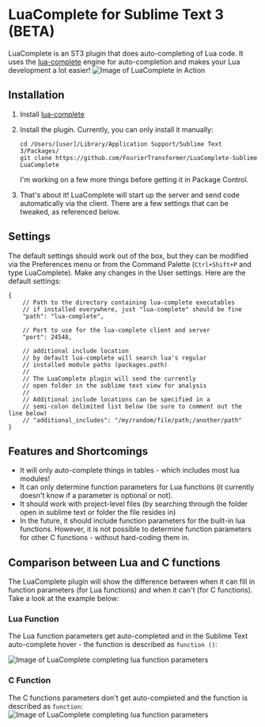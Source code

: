 # LuaComplete for Sublime Text 3 (BETA)
LuaComplete is an ST3 plugin that does auto-completing of Lua code. It uses the [lua-complete](https://github.com/FourierTransformer/lua-complete) engine for auto-completion and makes your Lua development a lot easier!
![Image of LuaComplete in Action](http://fouriertransformer.github.io/LuaComplete-Sublime/images/ftcsv-small.png)

## Installation
1. Install [lua-complete](https://github.com/FourierTransformer/lua-complete#setup)

2. Install the plugin. Currently, you can only install it manually:
    ```
    cd /Users/[user]/Library/Application Support/Sublime Text 3/Packages/
    git clone https://github.com/FourierTransformer/LuaComplete-Sublime LuaComplete
    ```

    I'm working on a few more things before getting it in Package Control.

3. That's about it! LuaComplete will start up the server and send code automatically via the client. There are a few settings that can be tweaked, as referenced below.

## Settings
The default settings should work out of the box, but they can be modified via the Preferences menu or from the Command Palette (`Ctrl+Shift+P` and type LuaComplete). Make any changes in the User settings. Here are the default settings:
```
{
    // Path to the directory containing lua-complete executables
    // if installed everywhere, just "lua-complete" should be fine
    "path": "lua-complete",

    // Port to use for the lua-complete client and server
    "port": 24548,

    // additional include location
    // by default lua-complete will search lua's regular 
    // installed module paths (packages.path)
    // 
    // The LuaComplete plugin will send the currently
    // open folder in the sublime text view for analysis
    // 
    // Additional include locations can be specified in a
    // semi-colon delimited list below (be sure to comment out the line below)
    // "additional_includes": "/my/random/file/path;/another/path"
}
```

## Features and Shortcomings
 * It will only auto-complete things in tables - which includes most lua modules!
 * It can only determine function parameters for Lua functions (it currently doesn't know if a parameter is optional or not).
 * It should work with project-level files (by searching through the folder open in sublime text or folder the file resides in)
 * In the future, it should include function parameters for the built-in lua functions. However, it is not possible to determine function parameters for other C functions - without hard-coding them in.

## Comparison between Lua and C functions
The LuaComplete plugin will show the difference between when it can fill in function parameters (for Lua functions) and when it can't (for C functions). Take a look at the example below:

### Lua Function
The Lua function parameters get auto-completed and in the Sublime Text auto-complete hover - the function is described as `function ()`:

![Image of LuaComplete completing lua function parameters](http://fouriertransformer.github.io/LuaComplete-Sublime/images/dkjson.gif)

### C Function
The C functions parameters don't get auto-completed and the function is described as `function`:
![Image of LuaComplete completing lua function parameters](http://fouriertransformer.github.io/LuaComplete-Sublime/images/cjson.gif)

